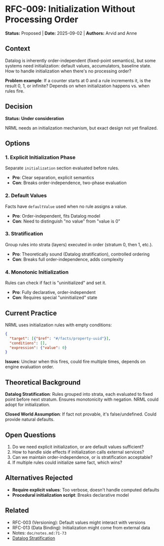 # RFC-009: Initialization Without Processing Order

**Status:** Proposed | **Date:** 2025-09-02 | **Authors:** Arvid and Anne

## Context

Datalog is inherently order-independent (fixed-point semantics), but some systems need initialization: default values, accumulators, baseline state. How to handle initialization when there's no processing order?

**Problem example**: If a counter starts at 0 and a rule increments it, is the result 0, 1, or infinite? Depends on when initialization happens vs. when rules fire.

## Decision

**Status: Under consideration**

NRML needs an initialization mechanism, but exact design not yet finalized.

## Options

### 1. Explicit Initialization Phase
Separate `initialization` section evaluated before rules.
- **Pro**: Clear separation, explicit semantics
- **Con**: Breaks order-independence, two-phase evaluation

### 2. Default Values
Facts have `defaultValue` used when no rule assigns a value.
- **Pro**: Order-independent, fits Datalog model
- **Con**: Need to distinguish "no value" from "value is 0"

### 3. Stratification
Group rules into strata (layers) executed in order (stratum 0, then 1, etc.).
- **Pro**: Theoretically sound (Datalog stratification), controlled ordering
- **Con**: Breaks full order-independence, adds complexity

### 4. Monotonic Initialization
Rules can check if fact is "uninitialized" and set it.
- **Pro**: Fully declarative, order-independent
- **Con**: Requires special "uninitialized" state

## Current Practice

NRML uses initialization rules with empty conditions:
```json
{
  "target": [{"$ref": "#/facts/property-uuid"}],
  "conditions": [],
  "expression": {"value": 0}
}
```

**Issues**: Unclear when this fires, could fire multiple times, depends on engine evaluation order.

## Theoretical Background

**Datalog Stratification**: Rules grouped into strata, each evaluated to fixed point before next stratum. Ensures monotonicity with negation. NRML could adopt for initialization.

**Closed World Assumption**: If fact not provable, it's false/undefined. Could provide natural defaults.

## Open Questions

1. Do we need explicit initialization, or are default values sufficient?
2. How to handle side effects if initialization calls external services?
3. Can we maintain order-independence, or is stratification acceptable?
4. If multiple rules could initialize same fact, which wins?

## Alternatives Rejected

- **Require explicit values**: Too verbose, doesn't handle computed defaults
- **Procedural initialization script**: Breaks declarative model

## Related

- RFC-003 (Versioning): Default values might interact with versions
- RFC-013 (Data Binding): Initialization might come from external data
- Notes: `doc/notes.md:71-73`
- [Datalog Stratification](https://en.wikipedia.org/wiki/Datalog#Stratification)
